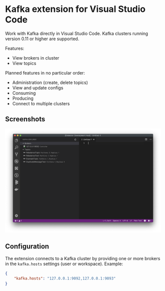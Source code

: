 # Kafka extension for Visual Studio Code
Work with Kafka directly in Visual Studio Code. Kafka clusters running version 0.11 or higher are supported.

Features:
- View brokers in cluster
- View topics

Planned features in no particular order:
- Administration (create, delete topics)
- View and update configs
- Consuming
- Producing
- Connect to multiple clusters

## Screenshots
![Screenshot-1](assets/screen-1.png)

## Configuration
The extension connects to a Kafka cluster by providing one or more brokers in the `kafka.hosts` settings (user or workspace).
Example:

```json
{
    "kafka.hosts": "127.0.0.1:9092,127.0.0.1:9093"
}
```
